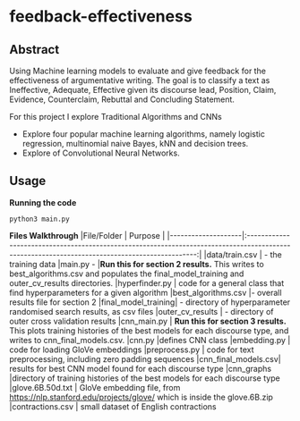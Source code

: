 # feedback-effectiveness

## Abstract
Using Machine learning models to evaluate and give feedback for the effectiveness of argumentative writing. 
The goal is to classify a text as Ineffective, Adequate, Effective given its discourse lead, Position, Claim, Evidence, Counterclaim, Rebuttal and Concluding Statement.

For this project I explore Traditional Algorithms and CNNs
 * Explore four popular machine learning algorithms, namely logistic regression, multinomial naive Bayes, kNN and decision trees.
 * Explore of Convolutional Neural Networks.

## Usage

**Running the code**
 ```
 python3 main.py
 ```
**Files Walkthrough**
|File/Folder         | Purpose                                                                                                                                        |
|--------------------|:----------------------------------------------------------------------------------------------------------------------------------------------:|
|data/train.csv      | - the training data
|main.py -           |**Run this for section 2 results.** This writes to best_algorithms.csv and populates the final_model_training and outer_cv_results directories.
|hyperfinder.py      | code for a general class that find hyperparameters for a given algorithm
|best_algorithms.csv |- overall results file for section 2
|final_model_training| - directory of hyperparameter randomised search results, as csv files
|outer_cv_results    | - directory of outer cross validation results
|cnn_main.py         | **Run this for section 3 results.** This plots training histories of the best models for each discourse type, and writes to                                              cnn_final_models.csv.
|cnn.py              |defines CNN class
|embedding.py        | code for loading GloVe embeddings
|preprocess.py       | code for text preprocessing, including zero padding sequences
|cnn_final_models.csv| results for best CNN model found for each discourse type
|cnn_graphs          |directory of training histories of the best models for each discourse type
|glove.6B.50d.txt    | GloVe embedding file,  from https://nlp.stanford.edu/projects/glove/ which is inside the glove.6B.zip
|contractions.csv    | small dataset of English contractions





